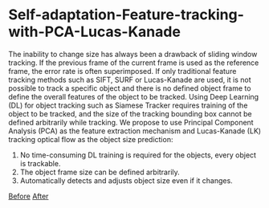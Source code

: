 # Self-adaptation-Feature-tracking-with-PCA-Lucas-Kanade
The inability to change size has always been a drawback of sliding window tracking. If the previous frame of the current frame is used as the reference frame, the error rate is often superimposed. If only traditional feature tracking methods such as SIFT, SURF or Lucas-Kanade are used, it is not possible to track a specific object and there is no defined object frame to define the overall features of the object to be tracked. Using Deep Learning (DL) for object tracking such as Siamese Tracker requires training of the object to be tracked, and the size of the tracking bounding box cannot be defined arbitrarily while tracking. We propose to use Principal Component Analysis (PCA) as the feature extraction mechanism and Lucas-Kanade (LK) tracking optical flow as the object size prediction: 

1. No time-consuming DL training is required for the objects, every object is trackable. 
2. The object frame size can be defined arbitrarily. 
3. Automatically detects and adjusts object size even if it changes.


[Before]([tracked_result_after_adjust](https://github.com/JacobChen1998/Self-adaptation-Feature-tracking-with-PCA-Lucas-Kanade/blob/main/tracked_result_before_adjust.gif))
[After]([tracked_result_after_adjust](https://github.com/JacobChen1998/Self-adaptation-Feature-tracking-with-PCA-Lucas-Kanade/blob/main/tracked_result_after_adjust.gif))
